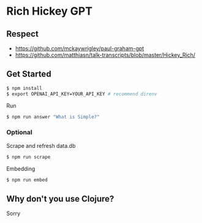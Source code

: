 # Rich Hickey GPT

## Respect

- https://github.com/mckaywrigley/paul-graham-gpt
- https://github.com/matthiasn/talk-transcripts/blob/master/Hickey_Rich/

## Get Started

```sh
$ npm install
$ export OPENAI_API_KEY=YOUR_API_KEY # recommend direnv
```

Run

```sh
$ npm run answer "What is Simple?"
```

### Optional

Scrape and refresh data.db

```sh
$ npm run scrape
```

Embedding

```sh
$ npm run embed
```

## Why don't you use Clojure?

Sorry

